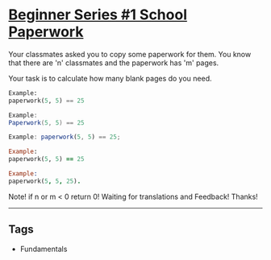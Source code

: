 # [Beginner Series #1 School Paperwork](https://www.codewars.com/kata/55f9b48403f6b87a7c0000bd)

Your classmates asked you to copy some paperwork for them. You know that there are 'n' classmates and the paperwork has 'm' pages.

Your task is to calculate how many blank pages do you need.

```python
Example:
paperwork(5, 5) == 25
```

```csharp
Example:
Paperwork(5, 5) == 25
```

```javascript
Example: paperwork(5, 5) == 25;
```

```ruby
Example:
paperwork(5, 5) == 25
```

```prolog
Example:
paperwork(5, 5, 25).
```

Note! if n or m < 0 return 0!
Waiting for translations and Feedback! Thanks!

---

## Tags

- Fundamentals
